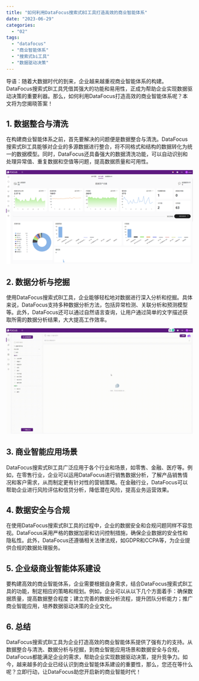 ```yaml
---
title: "如何利用DataFocus搜索式BI工具打造高效的商业智能体系"
date: "2023-06-29"
categories: 
  - "02"
tags: 
  - "datafocus"
  - "商业智能体系"
  - "搜索式bi工具"
  - "数据驱动决策"
---
```


导语：随着大数据时代的到来，企业越来越重视商业智能体系的构建。DataFocus搜索式BI工具凭借其强大的功能和易用性，正成为帮助企业实现数据驱动决策的重要利器。那么，如何利用DataFocus打造高效的商业智能体系呢？本文将为您揭晓答案！

## 1\. 数据整合与清洗

在构建商业智能体系之前，首先要解决的问题便是数据整合与清洗。DataFocus搜索式BI工具能够对企业的多源数据进行整合，将不同格式和结构的数据转化为统一的数据模型。同时，DataFocus还具备强大的数据清洗功能，可以自动识别和处理异常值、重复数据和空值等问题，提高数据质量和可用性。

![](images/1687330209-%E4%BC%81%E4%B8%9A%E5%BE%AE%E4%BF%A1%E6%88%AA%E5%9B%BE_16856738785808.png)

## 2\. 数据分析与挖掘

使用DataFocus搜索式BI工具，企业能够轻松地对数据进行深入分析和挖掘。具体来说，DataFocus支持多种数据分析方法，包括异常检测、关联分析和预测模型等。此外，DataFocus还可以通过自然语言查询，让用户通过简单的文字描述获取所需的数据分析结果，大大提高工作效率。

![](images/1684825811-GIF%E5%9B%BE2-14-%E5%B0%8F%E6%85%A7-%E5%8C%BB%E7%96%97.gif)

## 3\. 商业智能应用场景

DataFocus搜索式BI工具广泛应用于各个行业和场景，如零售、金融、医疗等。例如，在零售行业，企业可以运用DataFocus进行销售数据分析，了解产品销售情况和客户需求，从而制定更有针对性的营销策略。在金融行业，DataFocus可以帮助企业进行风险评估和信贷分析，降低潜在风险，提高业务运营效果。

## 4\. 数据安全与合规

在使用DataFocus搜索式BI工具的过程中，企业的数据安全和合规问题同样不容忽视。DataFocus采用严格的数据加密和访问控制措施，确保企业数据的安全性和隐私性。此外，DataFocus还遵循相关法律法规，如GDPR和CCPA等，为企业提供合规的数据处理服务。

## 5\. 企业级商业智能体系建设

要构建高效的商业智能体系，企业需要根据自身需求，结合DataFocus搜索式BI工具的功能，制定相应的策略和规划。例如，企业可以从以下几个方面着手：确保数据质量，提高数据整合程度；建立完善的数据分析流程，提升团队分析能力；推广商业智能应用，培养数据驱动决策的企业文化。

## 6\. 总结

DataFocus搜索式BI工具为企业打造高效的商业智能体系提供了强有力的支持。从数据整合与清洗、数据分析与挖掘，到商业智能应用场景和数据安全与合规，DataFocus都能满足企业的需求，帮助企业实现数据驱动决策，提升竞争力。如今，越来越多的企业已经认识到商业智能体系建设的重要性，那么，您还在等什么呢？立即行动，让DataFocus助您开启新的商业智能时代！
